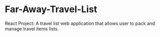 # Far-Away-Travel-List
React Project: A travel list web application that allows user to pack and manage travel items lists. 
